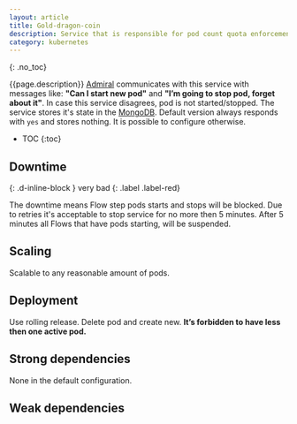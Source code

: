 ```yaml
---
layout: article
title: Gold-dragon-coin
description: Service that is responsible for pod count quota enforcement.
category: kubernetes
---
```


{: .no_toc}

{{page.description}} [Admiral](/on-prem/kubernetes/admiral) communicates with
this service with messages like: **"Can I start new pod"**  and
**"I’m going to stop pod, forget about it"**. In case this service disagrees, pod
is not started/stopped. The service stores it's state in the [MongoDB](/on-prem/mongodb).
Default version always responds with `yes` and stores nothing. It is possible to
configure otherwise.

- TOC
{:toc}

## Downtime
{: .d-inline-block }
very bad
{: .label .label-red}

The downtime means Flow step pods starts and stops will be blocked. Due to retries
it's acceptable to stop service for no more then 5 minutes. After 5 minutes all
Flows that have pods starting, will be suspended.

## Scaling

Scalable to any reasonable amount of pods.

## Deployment

Use rolling release. Delete pod and create new. **It’s forbidden to have less then one active pod.**


## Strong dependencies

None in the default configuration.

## Weak dependencies
